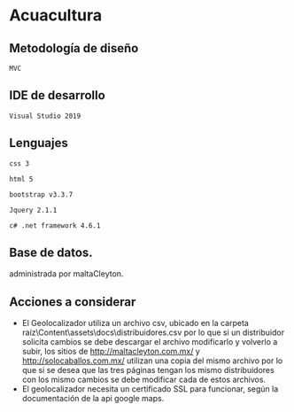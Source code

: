 # Acuacultura
## Metodología de diseño 
`MVC`
## IDE de desarrollo
`Visual Studio 2019`
## Lenguajes
`css 3`

`html 5`

`bootstrap v3.3.7`

`Jquery 2.1.1`

`c# .net framework 4.6.1`
## Base de datos.

administrada por maltaCleyton.

## Acciones a considerar 

- El Geolocalizador utiliza un archivo csv, ubicado en la carpeta raíz\Content\assets\docs\distribuidores.csv por lo que si un distribuidor solicita cambios se debe descargar el archivo modificarlo y volverlo a subir, los sitios de http://maltacleyton.com.mx/ y http://solocaballos.com.mx/ utilizan una copia del mismo archivo por lo que si se desea que las tres páginas tengan los mismo distribuidores con los mismo cambios se debe modificar cada de estos archivos.
- El geolocalizador necesita un certificado SSL para funcionar, según la documentación de la  api google maps.
